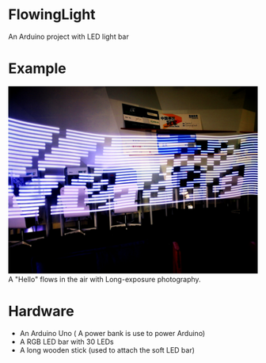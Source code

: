 # FlowingLight
An Arduino project with LED light bar


# Example
  ![Example: "Hello" in the air. ](https://github.com/EvenZHAnglll/FlowingLight/blob/master/example.jpeg)
  A "Hello" flows in the air with Long-exposure photography.
  
# Hardware 
* An Arduino Uno ( A power bank is use to power Arduino)
* A RGB LED bar with 30 LEDs
* A long wooden stick (used to attach the soft LED bar)

